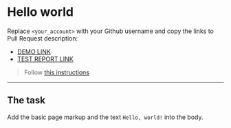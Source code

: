 # Hello world
Replace `<your_account>` with your Github username and copy the links to Pull Request description:
- [DEMO LINK](https://SpaceHook.github.io/layout_hello-world/)
- [TEST REPORT LINK](https://SpaceHook.github.io/layout_hello-world/report/html_report/)

> Follow [this instructions](https://mate-academy.github.io/layout_task-guideline/#how-to-solve-the-layout-tasks-on-github)
___

## The task
Add the basic page markup and the text `Hello, world!` into the body.
